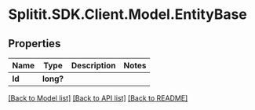 # Splitit.SDK.Client.Model.EntityBase
## Properties

Name | Type | Description | Notes
------------ | ------------- | ------------- | -------------
**Id** | **long?** |  | 

[[Back to Model list]](../README.md#documentation-for-models) [[Back to API list]](../README.md#documentation-for-api-endpoints) [[Back to README]](../README.md)

